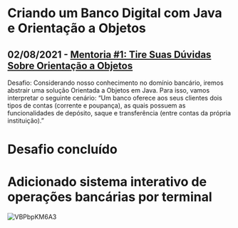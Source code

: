# Criando um Banco Digital com Java e Orientação a Objetos

## 02/08/2021 - [Mentoria #1: Tire Suas Dúvidas Sobre Orientação a Objetos](https://www.youtube.com/watch?v=YS6ouOhkyNI)

Desafio: Considerando nosso conhecimento no domínio bancário, iremos abstrair uma solução Orientada a Objetos em Java. Para isso, vamos interpretar o seguinte cenário:
“Um banco oferece aos seus clientes dois tipos de contas (corrente e poupança), as quais possuem as funcionalidades de depósito, saque e transferência (entre contas da própria instituição).”

# Desafio concluído

# Adicionado sistema interativo de operações bancárias por terminal


![VBPbpKM6A3](https://user-images.githubusercontent.com/41271075/155074741-5df3fca6-b566-401b-a7e8-98b0d71ea513.gif)
